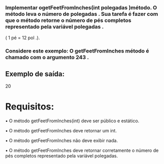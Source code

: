 ### Implementar ogetFeetFromInches(int polegadas )método. O método leva o número de polegadas . Sua tarefa é fazer com que o método retorne o número de pés completos representado pela variável polegadas . 

( 1 pé = 12 pol .).

### Considere este exemplo: O getFeetFromInches método é chamado com o argumento 243 .

## Exemplo de saída:

20

# Requisitos:

•	O método getFeetFromInches(int) deve ser público e estático.

•	O método getFeetFromInches deve retornar um int.

•	O método getFeetFromInches não deve exibir nada.

•	O método getFeetFromInches deve retornar corretamente o número de pés completos representado pela variável polegadas.